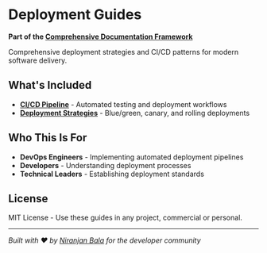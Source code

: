 # Deployment Guides

**Part of the [Comprehensive Documentation Framework](https://github.com/niranjanbala/fullstack-template)**

Comprehensive deployment strategies and CI/CD patterns for modern software delivery.

## What's Included

- **[CI/CD Pipeline](./ci-cd-pipeline.md)** - Automated testing and deployment workflows
- **[Deployment Strategies](./deployment-strategies.md)** - Blue/green, canary, and rolling deployments

## Who This Is For

- **DevOps Engineers** - Implementing automated deployment pipelines
- **Developers** - Understanding deployment processes
- **Technical Leaders** - Establishing deployment standards

## License

MIT License - Use these guides in any project, commercial or personal.

---

*Built with ❤️ by [Niranjan Bala](https://github.com/niranjanbala) for the developer community* 